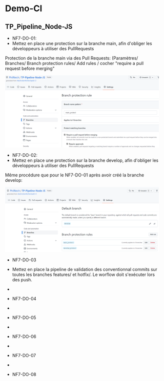 # Demo-CI
## TP_Pipeline_Node-JS

- NF7-DO-01:
- Mettez en place une protection sur la branche main, afin d'obliger les développeurs à utiliser des PullRequests

Protection de la branche main via des Pull Requests:
(Paramètres/ Branches/ Branch protection rules/ Add rules / cocher "require a pull request before merging"

![](main_protect.png)

- NF7-DO-02:
- Mettez en place une protection sur la branche develop, afin d'obliger les développeurs à utiliser des PullRequests

Même procédure que pour le NF7-DO-01 après avoir créé la branche develop:

![](develop_protect.png)
 
- NF7-DO-03
- Mettez en place la pipeline de validation des conventionnal commits sur toutes les branches features/ et hotfix/. Le worflow doit s'exécuter lors des push.


- 
- NF7-DO-04
- 
- NF7-DO-05
- 
- NF7-DO-06
- 
- NF7-DO-07
- 
- NF7-DO-08








